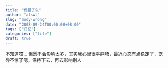 ```yaml
---
title: "做错了么"
author: "alswl"
slug: "mody-wrong"
date: "2008-09-24T00:00:00+08:00"
tags: ["日记"]
categories: ["life"]
draft: true
---
```


不知道哎… 但愿不会影响太多，其实我心里很平静唔，最近心态有点稳定了，宠辱不惊了嗯，保持下去，再去影响别人
